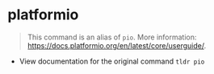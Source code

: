 # platformio
> This command is an alias of `pio`.
> More information: <https://docs.platformio.org/en/latest/core/userguide/>.

- View documentation for the original command
`tldr pio`
